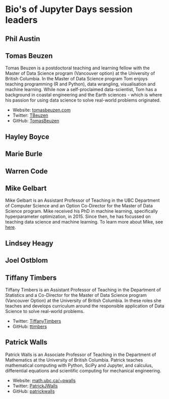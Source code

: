 # Bio's of Jupyter Days session leaders

## Phil Austin

## Tomas Beuzen

Tomas Beuzen is a postdoctoral teaching and learning fellow with the Master of Data Science program (Vancouver option) at the University of British Columbia. In the Master of Data Science program Tom enjoys teaching programming (R and Python), data wrangling, visualisation and machine learning. While now a self-proclaimed data-scientist, Tom has a background in coastal engineering and the Earth sciences - which is where his passion for using data science to solve real-world problems originated.

- Website: [tomasbeuzen.com](https://www.tomasbeuzen.com/)
- Twitter: [TBeuzen](https://twitter.com/TBeuzen)
- GitHub: [TomasBeuzen](https://github.com/TomasBeuzen)

## Hayley Boyce

## Marie Burle

## Warren Code

## Mike Gelbart

Mike Gelbart is an Assistant Professor of Teaching in the UBC Department of Computer Science and an Option Co-Director for the Master of Data Science program. Mike received his PhD in machine learning, specifically hyperparameter optimization, in 2015. Since then, he has focussed on teaching data science and machine learning. To learn more about Mike, see [here](https://www.mikegelbart.com/).

## Lindsey Heagy

## Joel Ostblom

## Tiffany Timbers

Tiffany Timbers is an Assistant Professor of Teaching in the Department of Statistics and a Co-Director for the Master of Data Science program (Vancouver Option) at the University of British Columbia. In these roles she teaches and develops curriculum around the responsible application of Data Science to solve real-world problems.

- Twitter: [TiffanyTimbers](https://twitter.com/TiffanyTimbers)
- GitHub: [ttimbers](https://github.com/ttimbers)

## Patrick Walls

Patrick Walls is an Associate Professor of Teaching in the Department of Mathematics at the University of British Columbia. Patrick teaches mathematical computing with Python, SciPy and Jupyter, and calculus, differential equations and scientific computing for mechanical engineering.

- Website: [math.ubc.ca/~pwalls](https://www.math.ubc.ca/~pwalls)
- Twitter: [PatrickJWalls](https://twitter.com/PatrickJWalls)
- GitHub: [patrickwalls](https://github.com/patrickwalls)
